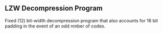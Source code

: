 ## LZW Decompression Program

Fixed (12) bit-width decompression program that also accounts for 16 bit padding in the event of an odd nmber of codes.